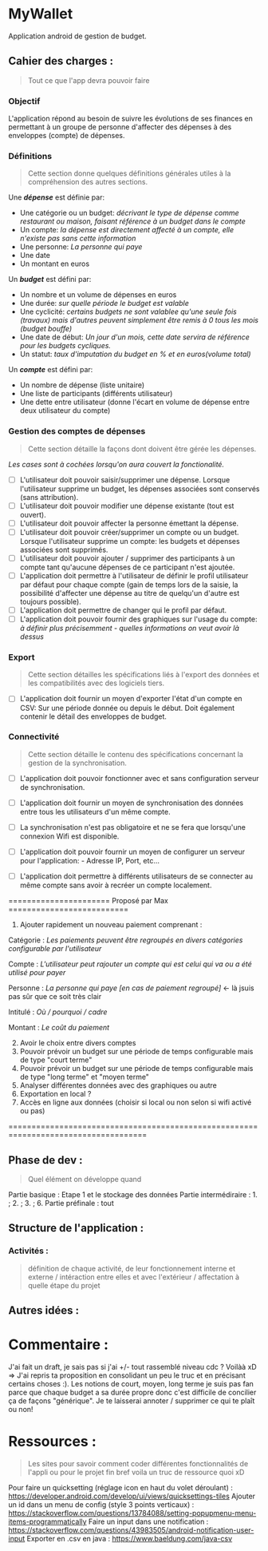 # MyWallet

Application android de gestion de budget.

## Cahier des charges :
> Tout ce que l'app devra pouvoir faire

### Objectif
L'application répond au besoin de suivre les évolutions de ses finances en permettant à un groupe de personne d'affecter des dépenses à des enveloppes (compte) de dépenses.

### Définitions
> Cette section donne quelques définitions générales utiles à la compréhension des autres sections.

 Une *__dépense__* est définie par:
 - Une catégorie ou un budget: *décrivant le type de dépense comme restaurant ou maison, faisant référence à un budget dans le compte*
 - Un compte: *la dépense est directement affecté à un compte, elle n'existe pas sans cette information*
 - Une personne: *La personne qui paye*
 - Une date
 - Un montant en euros


 Un *__budget__* est défini par:
 - Un nombre et un volume de dépenses en euros
 - Une durée: *sur quelle période le budget est valable*
 - Une cyclicité: *certains budgets ne sont valablee qu'une seule fois (travaux) mais d'autres peuvent simplement être remis à 0 tous les mois (budget bouffe)*
 - Une date de début: *Un jour d'un mois, cette date servira de référence pour les budgets cycliques.*
 - Un statut: *taux d'imputation du budget en % et en euros(volume total)*


 Un *__compte__* est défini par:
 - Un nombre de dépense (liste unitaire)
 - Une liste de participants (différents utilisateur)
 - Une dette entre utilisateur (donne l'écart en volume de dépense entre deux utilisateur du compte)


### Gestion des comptes de dépenses
> Cette section détaille la façons dont doivent être gérée les dépenses.

*Les cases sont à cochées lorsqu'on aura couvert la fonctionalité.*
- [ ] L'utilisateur doit pouvoir saisir/supprimer une dépense.
      Lorsque l'utilisateur supprime un budget, les dépenses associées sont conservés (sans attribution).
- [ ] L'utilisateur doit pouvoir modifier une dépense existante (tout est ouvert).
- [ ] L'utilisateur doit pouvoir affecter la personne émettant la dépense.
- [ ] L'utilisateur doit pouvoir créer/supprimer un compte ou un budget.
      Lorsque l'utilisateur supprime un compte: les budgets et dépenses associées sont supprimés.
- [ ] L'utilisateur doit pouvoir ajouter / supprimer des participants à un compte tant qu'aucune dépenses de ce participant n'est ajoutée.
- [ ] L'application doit permettre à l'utilisateur de définir le profil utilisateur par défaut pour chaque compte (gain de temps lors de la saisie, la possibilité d'affecter une dépense au titre de quelqu'un d'autre est toujours possible).
- [ ] L'application doit permettre de changer qui le profil par défaut.
- [ ] L'application doit pouvoir fournir des graphiques sur l'usage du compte:
      *à définir plus précisemment - quelles informations on veut avoir là dessus*

### Export
> Cette section détailles les spécifications liés à l'export des données et les compatibilités avec des logiciels tiers.

- [ ] L'application doit fournir un moyen d'exporter l'état d'un compte en CSV:
      Sur une période donnée ou depuis le début.
      Doit également contenir le détail des enveloppes de budget.


### Connectivité
> Cette section détaille le contenu des spécifications concernant la gestion de la synchronisation.

- [ ] L'application doit pouvoir fonctionner avec et sans configuration serveur de synchronisation.
- [ ] L'application doit fournir un moyen de synchronisation des données entre tous les utilisateurs d'un même compte.
- [ ] La synchronisation n'est pas obligatoire et ne se fera que lorsqu'une connexion Wifi est disponible.
- [ ] L'application doit pouvoir fournir un moyen de configurer un serveur pour l'application:
      - Adresse IP, Port, etc...
- [ ] L'application doit permettre à différents utilisateurs de se connecter au même compte sans avoir à recréer un compte localement.



====================== Proposé par Max ==========================

1. Ajouter rapidement un nouveau paiement comprenant :
  
  
  
  Catégorie : *Les paiements peuvent être regroupés en divers catégories configurable par l'utilisateur*
  
  Compte : *L'utilisateur peut rajouter un compte qui est celui qui va ou a été utilisé pour payer*
  
  Personne : *La personne qui paye [en cas de paiement regroupé]* <- là jsuis pas sûr que ce soit très clair
  
  Intitulé : *Où / pourquoi / cadre*
  
  Montant : *Le coût du paiement*
  
  
2. Avoir le choix entre divers comptes
3. Pouvoir prévoir un budget sur une période de temps configurable mais de type "court terme"
4. Pouvoir prévoir un budget sur une période de temps configurable mais de type "long terme" et "moyen terme"
5. Analyser différentes données avec des graphiques ou autre
6. Exportation en local ?
7. Accès en ligne aux données (choisir si local ou non selon si wifi activé ou pas)

====================================================================================

## Phase de dev :
> Quel élément on développe quand

Partie basique : Etape 1 et le stockage des données
Partie intermédiraire : 1. ; 2. ; 3. ; 6.
Partie préfinale : tout


## Structure de l'application :

### Activités :
> définition de chaque activité, de leur fonctionnement interne et externe / intéraction entre elles et avec l'extérieur / affectation à quelle étape du projet


## Autres idées :

# Commentaire :

J'ai fait un draft, je sais pas si j'ai +/- tout rassemblé niveau cdc ?
Voilàà xD
=> J'ai repris ta proposition en consolidant un peu le truc et en précisant certains choses :). Les notions de court, moyen, long terme je suis pas fan parce que chaque budget a sa durée propre donc c'est difficile de concilier ça de façons "générique". Je te laisserai annoter / supprimer ce qui te plaît ou non!

# Ressources :
> Les sites pour savoir comment coder différentes fonctionnalités de l'appli ou pour le projet fin bref voila un truc de ressource quoi xD


Pour faire un quicksetting (réglage icon en haut du volet déroulant) : https://developer.android.com/develop/ui/views/quicksettings-tiles
Ajouter un id dans un menu de config (style 3 points verticaux) : https://stackoverflow.com/questions/13784088/setting-popupmenu-menu-items-programmatically
Faire un input dans une notification : https://stackoverflow.com/questions/43983505/android-notification-user-input
Exporter en .csv en java : https://www.baeldung.com/java-csv

